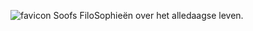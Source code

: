 ![favicon](https://github.com/user-attachments/assets/e643ea3d-72ef-499d-82f9-1a19666dd997)
Soofs FiloSophieën over het alledaagse leven.
